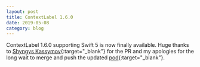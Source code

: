 ```yaml
---
layout: post
title: ContextLabel 1.6.0
date: 2019-05-08
category: blog
---
```


ContextLabel 1.6.0 supporting Swift 5 is now finally available. Huge thanks to [Shyngys Kassymov](https://github.com/chika-kasymov){:target="_blank"} for the PR and my apologies for the long wait to merge and push the updated [pod](https://cocoapods.org/pods/ContextLabel){:target="_blank"}.